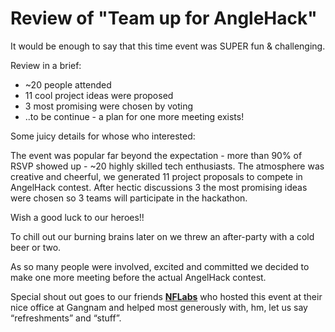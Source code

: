 Review of "Team up for AngleHack"
=================================

It would be enough to say that this time event was SUPER fun &
challenging.

Review in a brief:

-   \~20 people attended
-   11 cool project ideas were proposed
-   3 most promising were chosen by voting
-   ..to be continue - a plan for one more meeting exists!

Some juicy details for whose who interested:

The event was popular far beyond the expectation - more than 90% of RSVP
showed up - \~20 highly skilled tech enthusiasts. The atmosphere was
creative and cheerful, we generated 11 project proposals to compete in
AngelHack contest. After hectic discussions 3 the most promising ideas
were chosen so 3 teams will participate in the hackathon.

Wish a good luck to our heroes!!

To chill out our burning brains later on we threw an after-party with a
cold beer or two.

As so many people were involved, excited and committed we decided to
make one more meeting before the actual AngelHack contest.

Special shout out goes to our
friends [**NFLabs**](http://www.nflabs.com/ "NFLabs") who hosted this
event at their nice office at Gangnam and helped most generously with,
hm, let us say “refreshments” and “stuff”.


